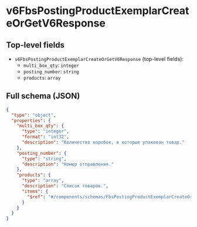 # v6FbsPostingProductExemplarCreateOrGetV6Response

## Top-level fields
- `v6FbsPostingProductExemplarCreateOrGetV6Response` (top-level fields):
  - `multi_box_qty`: `integer`
  - `posting_number`: `string`
  - `products`: `array`

## Full schema (JSON)
```json
{
  "type": "object",
  "properties": {
    "multi_box_qty": {
      "type": "integer",
      "format": "int32",
      "description": "Количество коробок, в которые упакован товар."
    },
    "posting_number": {
      "type": "string",
      "description": "Номер отправления."
    },
    "products": {
      "type": "array",
      "description": "Список товаров.",
      "items": {
        "$ref": "#/components/schemas/FbsPostingProductExemplarCreateOrGetV6ResponseProduct"
      }
    }
  }
}
```

